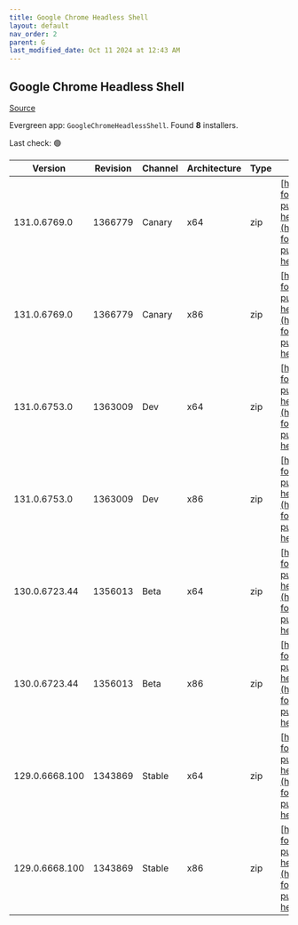 ```yaml
---
title: Google Chrome Headless Shell
layout: default
nav_order: 2
parent: G
last_modified_date: Oct 11 2024 at 12:43 AM
---
```


## Google Chrome Headless Shell

[Source](https://googlechromelabs.github.io/chrome-for-testing/)

Evergreen app: `GoogleChromeHeadlessShell`. Found **8** installers.

Last check: 🟢

| Version        | Revision | Channel | Architecture | Type | URI                                                                                                                                                                                                                            |
| -------------- | -------- | ------- | ------------ | ---- | ------------------------------------------------------------------------------------------------------------------------------------------------------------------------------------------------------------------------------ |
| 131.0.6769.0   | 1366779  | Canary  | x64          | zip  | [https://storage.googleapis.com/chrome-for-testing-public/131.0.6769.0/win64/chrome-headless-shell-win64.zip](https://storage.googleapis.com/chrome-for-testing-public/131.0.6769.0/win64/chrome-headless-shell-win64.zip)     |
| 131.0.6769.0   | 1366779  | Canary  | x86          | zip  | [https://storage.googleapis.com/chrome-for-testing-public/131.0.6769.0/win32/chrome-headless-shell-win32.zip](https://storage.googleapis.com/chrome-for-testing-public/131.0.6769.0/win32/chrome-headless-shell-win32.zip)     |
| 131.0.6753.0   | 1363009  | Dev     | x64          | zip  | [https://storage.googleapis.com/chrome-for-testing-public/131.0.6753.0/win64/chrome-headless-shell-win64.zip](https://storage.googleapis.com/chrome-for-testing-public/131.0.6753.0/win64/chrome-headless-shell-win64.zip)     |
| 131.0.6753.0   | 1363009  | Dev     | x86          | zip  | [https://storage.googleapis.com/chrome-for-testing-public/131.0.6753.0/win32/chrome-headless-shell-win32.zip](https://storage.googleapis.com/chrome-for-testing-public/131.0.6753.0/win32/chrome-headless-shell-win32.zip)     |
| 130.0.6723.44  | 1356013  | Beta    | x64          | zip  | [https://storage.googleapis.com/chrome-for-testing-public/130.0.6723.44/win64/chrome-headless-shell-win64.zip](https://storage.googleapis.com/chrome-for-testing-public/130.0.6723.44/win64/chrome-headless-shell-win64.zip)   |
| 130.0.6723.44  | 1356013  | Beta    | x86          | zip  | [https://storage.googleapis.com/chrome-for-testing-public/130.0.6723.44/win32/chrome-headless-shell-win32.zip](https://storage.googleapis.com/chrome-for-testing-public/130.0.6723.44/win32/chrome-headless-shell-win32.zip)   |
| 129.0.6668.100 | 1343869  | Stable  | x64          | zip  | [https://storage.googleapis.com/chrome-for-testing-public/129.0.6668.100/win64/chrome-headless-shell-win64.zip](https://storage.googleapis.com/chrome-for-testing-public/129.0.6668.100/win64/chrome-headless-shell-win64.zip) |
| 129.0.6668.100 | 1343869  | Stable  | x86          | zip  | [https://storage.googleapis.com/chrome-for-testing-public/129.0.6668.100/win32/chrome-headless-shell-win32.zip](https://storage.googleapis.com/chrome-for-testing-public/129.0.6668.100/win32/chrome-headless-shell-win32.zip) |
